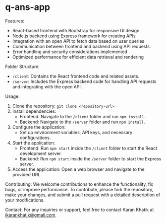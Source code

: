 # q-ans-app
Features:
- React-based frontend with Bootstrap for responsive UI design
- Node.js backend using Express framework for creating APIs
- Integration with an open API to fetch data based on user queries
- Communication between frontend and backend using API requests
- Error handling and security considerations implemented
- Optimized performance for efficient data retrieval and rendering

Folder Structure:
- `/client`: Contains the React frontend code and related assets.
- `/server`: Includes the Express backend code for handling API requests and integrating with the open API.

Usage:
1. Clone the repository: `git clone <repository-url>`
2. Install dependencies:
   - Frontend: Navigate to the `/client` folder and run `npm install`.
   - Backend: Navigate to the `/server` folder and run `npm install`.
3. Configure the application:
   - Set up environment variables, API keys, and necessary configurations.
4. Start the application:
   - Frontend: Run `npm start` inside the `/client` folder to start the React development server.
   - Backend: Run `npm start` inside the `/server` folder to start the Express server.
5. Access the application: Open a web browser and navigate to the provided URL.

Contributing:
We welcome contributions to enhance the functionality, fix bugs, or improve performance. To contribute, please fork the repository, make your changes, and submit a pull request with a detailed description of your modifications.


Contact:
For any inquiries or support, feel free to contact Karan Khatik at ikarankhatik@gmail.com.

